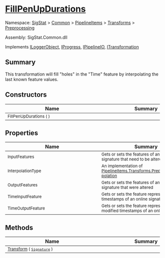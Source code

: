 # [FillPenUpDurations](./FillPenUpDurations.md)

Namespace: [SigStat]() > [Common](./../../../README.md) > [PipelineItems]() > [Transforms]() > [Preprocessing](./README.md)

Assembly: SigStat.Common.dll

Implements [ILoggerObject](./../../../ILoggerObject.md), [IProgress](./../../../Helpers/IProgress.md), [IPipelineIO](./../../../Pipeline/IPipelineIO.md), [ITransformation](./../../../ITransformation.md)

## Summary
This transformation will fill "holes" in the "Time" feature by interpolating the last known  feature values.

## Constructors

| Name | Summary | 
| --- | --- | 
| <div style="width:290px"><sub>FillPenUpDurations (  )</sub></div>| <div style="width:290px"><sub></sub></div>| <br>


## Properties

| Name | Summary | 
| --- | --- | 
| <div style="width:290px"><sub>InputFeatures</sub></div>| <div style="width:290px"><sub>Gets or sets the features of an online signature that need to be altered</sub></div>| <br>
| <div style="width:290px"><sub>InterpolationType</sub></div>| <div style="width:290px"><sub>An implementation of [PipelineItems.Transforms.Preprocessing.IInterpolation](https://github.com/hargitomi97/sigstat/blob/master/docs/md/SigStat/Common/PipelineItems/Transforms/Preprocessing/IInterpolation.md)</sub></div>| <br>
| <div style="width:290px"><sub>OutputFeatures</sub></div>| <div style="width:290px"><sub>Gets or sets the features of an online signature that were altered</sub></div>| <br>
| <div style="width:290px"><sub>TimeInputFeature</sub></div>| <div style="width:290px"><sub>Gets or sets the feature representing the timestamps of an online signature</sub></div>| <br>
| <div style="width:290px"><sub>TimeOutputFeature</sub></div>| <div style="width:290px"><sub>Gets or sets the feature representing the modified timestamps of an online signature</sub></div>| <br>


## Methods

| Name | Summary | 
| --- | --- | 
| <div style="width:290px"><sub>[Transform](./Methods/FillPenUpDurations-100663739.md) ( [`Signature`](./../../../Signature.md) )</sub></div>| <div style="width:290px"><sub></sub></div>| <br>


